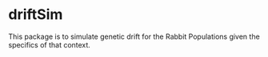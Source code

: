 # driftSim

This package is to simulate genetic drift for the Rabbit Populations given the specifics of that context.
